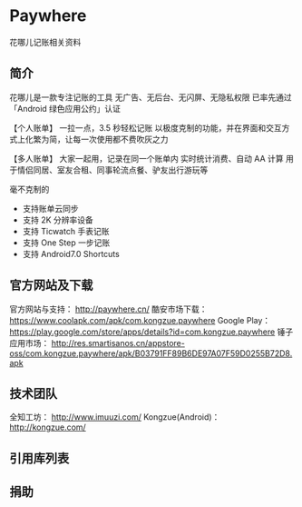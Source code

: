# Paywhere
花哪儿记账相关资料

## 简介
花哪儿是一款专注记账的工具
无广告、无后台、无闪屏、无隐私权限
已率先通过「Android 绿色应用公约」认证

【个人账单】
一拉一点，3.5 秒轻松记账
以极度克制的功能，并在界面和交互方式上化繁为简，让每一次使用都不费吹灰之力

【多人账单】
大家一起用，记录在同一个账单内
实时统计消费、自动 AA 计算
用于情侣同居、室友合租、同事轮流点餐、驴友出行游玩等

毫不克制的
- 支持账单云同步
- 支持 2K 分辨率设备
- 支持 Ticwatch 手表记账
- 支持 One Step 一步记账
- 支持 Android7.0 Shortcuts

## 官方网站及下载
官方网站与支持： http://paywhere.cn/
酷安市场下载： https://www.coolapk.com/apk/com.kongzue.paywhere
Google Play： https://play.google.com/store/apps/details?id=com.kongzue.paywhere
锤子应用市场： http://res.smartisanos.cn/appstore-oss/com.kongzue.paywhere/apk/B03791FF89B6DE97A07F59D0255B72D8.apk

## 技术团队
全知工坊： http://www.imuuzi.com/
Kongzue(Android)： http://kongzue.com/

## 引用库列表


## 捐助
